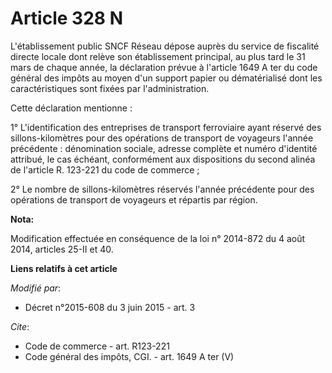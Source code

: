 # Article 328 N

L'établissement public SNCF Réseau dépose auprès du service de fiscalité directe locale dont relève son établissement
principal, au plus tard le 31 mars de chaque année, la déclaration prévue à l'article 1649 A ter du code général des impôts
au moyen d'un support papier ou dématérialisé dont les caractéristiques sont fixées par l'administration. 

Cette déclaration mentionne : 

1° L'identification des entreprises de transport ferroviaire ayant réservé des sillons-kilomètres pour des opérations de
transport de voyageurs l'année précédente : dénomination sociale, adresse complète et numéro d'identité attribué, le cas
échéant, conformément aux dispositions du second alinéa de l'article R. 123-221 du code de commerce ; 

2° Le nombre de sillons-kilomètres réservés l'année précédente pour des opérations de transport de voyageurs et répartis par
région.

**Nota:**

Modification effectuée en conséquence de la loi n° 2014-872 du 4 août 2014, articles 25-II et 40.

**Liens relatifs à cet article**

_Modifié par_:

  - Décret n°2015-608 du 3 juin 2015 - art. 3

_Cite_:

  - Code de commerce - art. R123-221
  - Code général des impôts, CGI. - art. 1649 A ter (V)

